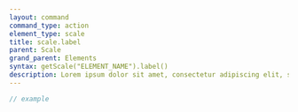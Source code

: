 ```yaml
---
layout: command
command_type: action
element_type: scale
title: scale.label
parent: Scale
grand_parent: Elements
syntax: getScale("ELEMENT_NAME").label()
description: Lorem ipsum dolor sit amet, consectetur adipiscing elit, sed do eiusmod tempor incididunt ut labore et dolore magna aliqua. Ut enim ad minim veniam, quis nostrud exercitation ullamco laboris nisi ut aliquip ex ea commodo consequat.
---
```


```javascript
// example
```